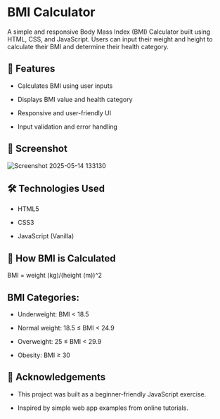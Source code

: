 # BMI Calculator
A simple and responsive Body Mass Index (BMI) Calculator built using HTML, CSS, and JavaScript. Users can input their weight and height to calculate their BMI and determine their health category.

## 📌 Features
* Calculates BMI using user inputs

* Displays BMI value and health category

* Responsive and user-friendly UI

* Input validation and error handling

## 📸 Screenshot
![Screenshot 2025-05-14 133130](https://github.com/user-attachments/assets/ea9bca4e-96b6-4116-a07a-fc2411c29e96)

## 🛠️ Technologies Used

* HTML5

* CSS3

* JavaScript (Vanilla)

## 🧮 How BMI is Calculated
BMI = weight (kg)/(height (m))^2

## BMI Categories:

* Underweight: BMI < 18.5

* Normal weight: 18.5 ≤ BMI < 24.9

* Overweight: 25 ≤ BMI < 29.9

* Obesity: BMI ≥ 30​


## 🙏 Acknowledgements
* This project was built as a beginner-friendly JavaScript exercise.

* Inspired by simple web app examples from online tutorials.
